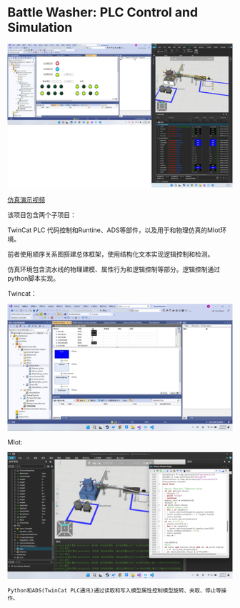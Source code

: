 # Battle Washer: PLC Control and Simulation

![img](media/Demo.png "Demo")

[仿真演示视频](media/Demo.mkv "Demo")

该项目包含两个子项目：

TwinCat PLC 代码控制和Runtine、ADS等部件，以及用于和物理仿真的MIot环境。

前者使用顺序关系图搭建总体框架，使用结构化文本实现逻辑控制和检测。

仿真环境包含流水线的物理建模、属性行为和逻辑控制等部分。逻辑控制通过python脚本实现。

Twincat：

![img](media/Twincat.png "TwinCat")

MIot:

![img](media/MIot.png "MIot")

    Python和ADS(TwinCat PLC通讯)通过读取和写入模型属性控制模型旋转、夹取、停止等操作。
